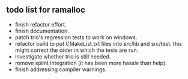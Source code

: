 todo list for ramalloc
----------------------

- finish refactor effort.
- finish documentation.
- patch trio's regression tests to work on windows.
- refactor build to put CMakeList.txt files into src/lib and src/test. this might correct the order in which the tests are run.
- investigate whether trio is still needed.
- remove splint integration (it has been more hassle than help).
- finish addressing compiler warnings.
